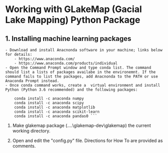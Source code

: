 # Working with GLakeMap (Gacial Lake Mapping) Python Package

## 1. Installing machine learning packages
	- Download and install Anacnonda software in your machine; links below for details:
		- https://www.anaconda.com/
		- https://www.anaconda.com/products/individual
	- Open the Command Prompt window and type conda list. The command should list a lists of packages availabe in the environemnt. If the command fails to list the packages, add Anacnonda to the PATH or use  Anaconda Prompt instead.
	- Once conda command works, create a  virtual environment and install Python (Python 3.6 recommended) and the following packages:
		
		conda install -c anaconda numpy
		conda install -c anaconda scipy
		conda install -c anaconda matplotlib
		conda install -c anaconda scikit-learn
		conda install -c anaconda pandas0 ```

1) Make glakemap package (..\..\glakemap-dev\glakemap) the current working directory.

2) Open and edit the "config.py" file. Directions for How To are provided as comments.
